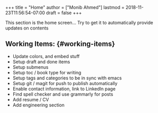 +++
title = "Home"
author = ["Monib Ahmed"]
lastmod = 2018-11-23T11:56:54-07:00
draft = false
+++

This section is the home screen... Try to get it to automatically provide updates on contents


## Working Items: {#working-items}

-   Update colors, and embed stuff
-   Setup draft and done items
-   Setup submenus
-   Setup toc / book type for writing
-   Setup tags and categories to be in sync with emacs
-   Setup git / magit for push to publish automatically
-   Enable contact information, link to LinkedIn page
-   Find spell checker and use grammarly for posts
-   Add resume / CV
-   Add engineering section
